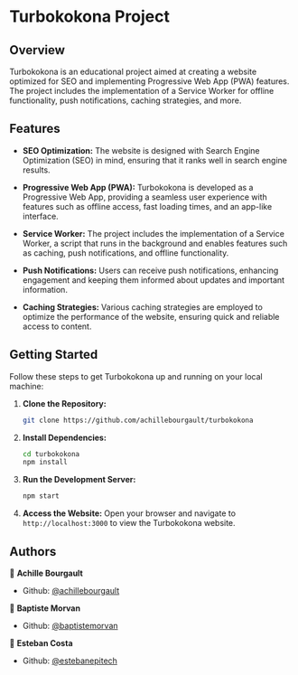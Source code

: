 # Turbokokona Project

## Overview

Turbokokona is an educational project aimed at creating a website optimized for SEO and implementing Progressive Web App (PWA) features.
<br />The project includes the implementation of a Service Worker for offline functionality, push notifications, caching strategies, and more.

## Features

- **SEO Optimization:** The website is designed with Search Engine Optimization (SEO) in mind, ensuring that it ranks well in search engine results.

- **Progressive Web App (PWA):** Turbokokona is developed as a Progressive Web App, providing a seamless user experience with features such as offline access, fast loading times, and an app-like interface.

- **Service Worker:** The project includes the implementation of a Service Worker, a script that runs in the background and enables features such as caching, push notifications, and offline functionality.

- **Push Notifications:** Users can receive push notifications, enhancing engagement and keeping them informed about updates and important information.

- **Caching Strategies:** Various caching strategies are employed to optimize the performance of the website, ensuring quick and reliable access to content.

## Getting Started

Follow these steps to get Turbokokona up and running on your local machine:

1. **Clone the Repository:**
   ```bash
   git clone https://github.com/achillebourgault/turbokokona
   ```

2. **Install Dependencies:**
   ```bash
   cd turbokokona
   npm install
   ```

3. **Run the Development Server:**
   ```bash
   npm start
   ```

4. **Access the Website:**
   Open your browser and navigate to `http://localhost:3000` to view the Turbokokona website.

## Authors

👤 **Achille Bourgault**

* Github: [@achillebourgault](https://github.com/achillebourgault)

👤 **Baptiste Morvan**

* Github: [@baptistemorvan](https://github.com/baptistemorvan)

👤 **Esteban Costa**

* Github: [@estebanepitech](https://github.com/EstebanEpitech)
